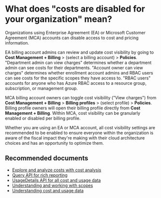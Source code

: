 <properties
	articleId="query-costanalysis-costsdisabled"
	articleTags="costanalysis,views"
	pageTitle="What does costs are disabled for your organization mean?"
	description="Cost by resource"
	displayOrder="1"
	authors="flanakin"
	selfHelpType="resource"
	service="microsoft.costmanagement"
	resource="query"
	resourceTags=""
	productPesIds="15659"
	supportTopicIds="32615286"
	cloudEnvironments="public,fairfax"
/>

# What does "costs are disabled for your organization" mean?

Organizations using Enterprise Agreement (EA) or Microsoft Customer Agreement (MCA) accounts 
can disable access to cost and pricing information. 

EA billing account admins can review and update cost visibility by going to 
**Cost Management + Billing** > (select a billing account) > **Policies**. 
"Department admin can view charges" determines whether a department admin can see costs for their departments.
"Account owner can view charges" determines whether enrollment account admins and RBAC users can see costs 
for the specific scopes they have access to. 
"RBAC users" accounts for anyone who has Azure RBAC access to a resource group, subscription, or management group.

MCA billing account owners can toggle cost visibility ("View charges") from 
**Cost Management + Billing** > **Billing profiles** > (select profile) > **Policies**. 
Billing profile owners will open their billing profile directly from **Cost Management + Billing**. 
Within MCA, cost visibility can be granularly enabled or disabled per billing profile.

Whether you are using an EA or MCA account, all cost visibility settings are recommended to be enabled 
to ensure everyone within the organization is aware of the fiscal impact they're making with their 
cloud architecture choices and has an opportunity to optimize them.


## Recommended documents

* [Explore and analyze costs with cost analysis](https://aka.ms/costanalysis/docs)
* [Query API for rich reporting](https://aka.ms/costanalysis/api)
* [UsageDetails API for all cost and usage data](https://aka.ms/costmgmt/usagedetails)
* [Understanding and working with scopes](https://aka.ms/costmgmt/scopes)
* [Understanding cost and usage data](https://aka.ms/costmgmt/data)
